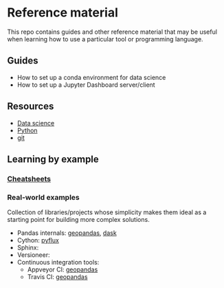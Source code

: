 # Reference material
This repo contains guides and other reference material that may be useful when learning how to use a particular tool or programming language.

## Guides
- How to set up a conda environment for data science
- How to set up a Jupyter Dashboard server/client

## Resources
- [Data science](resources/data_science.md)
- [Python](resources/python.md)
- [git](resources/git.md)

## Learning by example
### [Cheatsheets](cheatsheets/README.md)

### Real-world examples
Collection of libraries/projects whose simplicity makes them ideal as a starting point for building more complex solutions.
- Pandas internals: [geopandas](https://github.com/geopandas/geopandas), [dask](https://github.com/dask/dask)
- Cython: [pyflux](https://github.com/RJT1990/pyflux)
- Sphinx:
- Versioneer:
- Continuous integration tools:
  - Appveyor CI: [geopandas](https://github.com/geopandas/geopandas/blob/master/appveyor.yml)
  - Travis CI: [geopandas](https://github.com/geopandas/geopandas/blob/master/.travis.yml)
